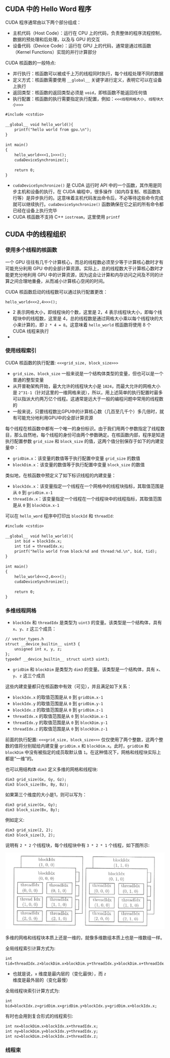 ## CUDA 中的  Hello Word 程序

CUDA 程序通常由以下两个部分组成：

- 主机代码（Host Code）：运行在 CPU 上的代码，负责整体的程序流程控制，数据的预处理和后处理，以及与 GPU 的交互
- 设备代码（Device Code）：运行在 GPU 上的代码，通常是通过核函数（Kernel Functions）实现的并行计算部分

CUDA 核函数的一般特点:

- 并行执行：核函数可以被成千上万的线程同时执行，每个线程处理不同的数据
- 定义方式：核函数需要使用 `__global__` 关键字进行定义，表明它可以在设备上执行
- 返回类型：核函数的返回类型必须是 `void`，即核函数不能返回任何值
- 执行配置：核函数的执行需要指定执行配置，例如：`<<<线程网格大小, 线程块大小>>>`

```
#include <cstdio>

__global__ void hello_world(){
	printf("hello world from gpu.\n");
}

int main()
{
	hello_world<<<1,1>>>();
	cudaDeviceSynchronize();

	return 0;
}
```

- `cudaDeviceSynchronize()` 是 CUDA 运行时 API 中的一个函数，其作用是同步主机和设备的执行，在 CUDA 编程中，很多操作（如内存复制、核函数执行等）是异步执行的。这意味着主机代码发出命令后，不必等待这些命令完成就可以继续执行。`cudaDeviceSynchronize()` 函数确保在它之前的所有命令都已经在设备上执行完毕
- CUDA 核函数不支持 C++ `iostream`，这里使用 `printf`

## CUDA 中的线程组织

### 使用多个线程的核函数

一个 GPU 往往有几千个计算核心，而总的线程数必须至少等于计算核心数时才有可能充分利用 GPU 中的全部计算资源。实际上，总的线程数大于计算核心数时才能更充分地利用 GPU 中的计算资源，因为这会让计算和内存访问之间及不同的计算之间合理地重叠，从而减小计算核心空闲的时间。

CUDA 核函数启动的线程数可以通过执行配置更改：
```
hello_world<<<2,4>>>();
```
- 2 表示网格大小，即线程块的个数，这里是 2，4 表示线程块大小，即每个线程块中的线程数，这里是 4，总的线程数是通过网格大小乘以每个线程块的大小来计算的，即 `2 * 4 = 8`。这意味着 `hello_world` 核函数将使用 8 个 CUDA 线程来执行
- 

### 使用线程索引

CUDA 核函数的执行配置: `<<<grid_size, block_size>>>`

- `grid_size`、`block_size` 一般来说是一个结构体类型的变量，但也可以是一个普通的整型变量
- 从开普勒架构开始，最大允许的线程块大小是 `1024`，而最大允许的网格大小是 `2^31-1`（针对这里的一维网格来说），所以，用上述简单的执行配置时最多可以指派大约两万亿个线程。这通常是远大于一般的编程问题中常用的线程数的
- 一般来说，只要线程数比GPU中的计算核心数（几百至几千个）多几倍时，就有可能充分地利用GPU中的全部计算资源


每个线程在核函数中都有一个唯一的身份标识。由于我们用两个参数指定了线程数目，那么自然地，每个线程的身份可由两个参数确定。在核函数内部，程序是知道执行配置参数 `grid_size` 和 `block_size` 的值，这两个值分别保存于如下的内建变量中：

- `gridDim.x`：该变量的数值等于执行配置中变量 `grid_size` 的数值
- `blockDim.x`：该变量的数值等于执行配置中变量 `block_size` 的数值

类似地，在核函数中预定义了如下标识线程的内建变量：

- `blockIdx.x`：该变量指定一个线程在一个网格中的线程块指标，其取值范围是从 `0` 到 `gridDim.x-1`
- `threadIdx.x`：该变量指定一个线程在一个线程块中的线程指标，其取值范围是从 `0` 到 `blockDim.x-1`

可以在 `hello_word` 程序中打印出 `blockId` 和 `threadId`:

```
#include <cstdio>

__global__ void hello_world(){
	int bid = blockIdx.x;
	int tid = threadIdx.x;
	printf("hello world from block:%d and thread:%d.\n", bid, tid);
}

int main()
{
	hello_world<<<2,4>>>();
	cudaDeviceSynchronize();

	return 0;
}
```

### 多维线程网格

- `blockIdx` 和 `threadIdx` 是类型为 `uint3` 的变量。该类型是一个结构体，具有 `x`、`y`、`z` 这三个成员：
```
// vector_types.h
struct __device_builtin__ uint3 {
    unsigned int x, y, z;
};
typedef __device_builtin__ struct uint3 uint3;
```

- `gridDim` 和 `blockDim` 是类型为 `dim3` 的变量。该类型是一个结构体，具有 `x`、`y`、`z` 这三个成员


这些内建变量都只在核函数中有效（可见），并且满足如下关系：

- `blockIdx.x` 的取值范围是从 `0` 到 `gridDim.x-1`
- `blockIdx.y` 的取值范围是从 `0` 到 `gridDim.y-1`
- `blockIdx.z` 的取值范围是从 `0` 到 `gridDim.z-1`
- `threadIdx.x` 的取值范围是从 `0` 到 `blockDim.x-1`
- `threadIdx.y` 的取值范围是从 `0` 到 `blockDim.y-1`
- `threadIdx.z` 的取值范围是从 `0` 到 `blockDim.z-1`

前面的执行配置: `<<<grid_size, block_size>>>` 仅仅使用了两个整数，这两个整数的值将分别赋给内建变量 `gridDim.x` 和 `blockDim.x`。此时，`gridDim` 和 `blockDim` 中没有被指定的成员取默认值 `1`。在这种情况下，网格和线程块实际上都是“一维”的。

也可以用结构体 `dim3` 定义多维的网格和线程块:
```
dim3 grid_size(Gx, Gy, Gz);
dim3 block_size(Bx, By, Bz);
```

如果第三个维度的大小是1，则可以写为：
```
dim3 grid_size(Gx, Gy);
dim3 block_size(Bx, By);
```

例如定义:
```
dim3 grid_size(2, 2);
dim3 block_size(3, 2);
```

说明有 `2 * 2` 个线程块，每个线程块中有 `3 * 2 * 1` 个线程，如下图所示:

![](./imgs/thread_grid_demo.png)


多维的网格和线程块本质上还是一维的，就像多维数组本质上也是一维数组一样。

全局线程索引计算方式为:
```
int tid=threadIdx.z×blockDim.x×blockDim.y+threadIdx.y×blockDim.x+threadIdx.x;
```
- 也就是说，`x` 维度是最内层的（变化最快），而 `z` 维度是最外层的（变化最慢）


全局线程块索引计算方式为:
```
int bid=blockIdx.z×gridDim.x×gridDim.y+blockIdx.y×gridDim.x+blockIdx.x;
```

有时也会用到复合形式的线程索引:
```
int nx=blockDim.x×blockIdx.x+threadIdx.x;
int ny=blockDim.y×blockIdx.y+threadIdx.y;
int nz=blockDim.z×blockIdx.z+threadIdx.z;
```

### 线程束









